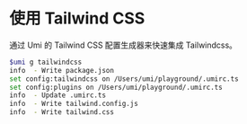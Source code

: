 # 使用 Tailwind CSS

通过 Umi 的 Tailwind CSS 配置生成器来快速集成 Tailwindcss。

```sh
$umi g tailwindcss
info  - Write package.json
set config:tailwindcss on /Users/umi/playground/.umirc.ts
set config:plugins on /Users/umi/playground/.umirc.ts
info  - Update .umirc.ts
info  - Write tailwind.config.js
info  - Write tailwind.css
```
